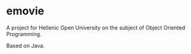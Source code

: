 # emovie
A project for Hellenic Open University on the subject of Object Oriented Programming.

Based on Java.
